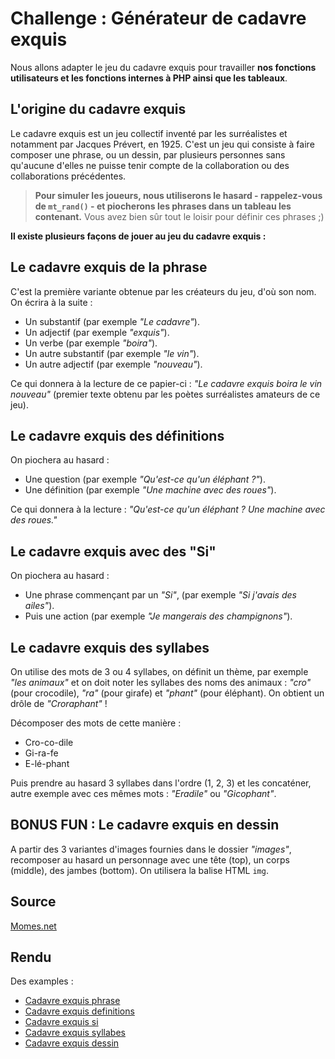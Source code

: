 # Challenge : Générateur de cadavre exquis

Nous allons adapter le jeu du cadavre exquis pour travailler **nos fonctions utilisateurs et les fonctions internes à PHP ainsi que les tableaux**.

## L'origine du cadavre exquis

Le cadavre exquis est un jeu collectif inventé par les surréalistes et notamment par Jacques Prévert, en 1925. C'est un jeu qui consiste à faire composer une phrase, ou un dessin, par plusieurs personnes sans qu'aucune d'elles ne puisse tenir compte de la collaboration ou des collaborations précédentes.

> **Pour simuler les joueurs, nous utiliserons le hasard - rappelez-vous de `mt_rand()` - et piocherons les phrases dans un tableau les contenant.** Vous avez bien sûr tout le loisir pour définir ces phrases ;)

**Il existe plusieurs façons de jouer au jeu du cadavre exquis :**

## Le cadavre exquis de la phrase

C'est la première variante obtenue par les créateurs du jeu, d'où son nom. On écrira à la suite :


- Un substantif (par exemple _"Le cadavre"_).
- Un adjectif (par exemple _"exquis"_).
- Un verbe (par exemple _"boira"_).
- Un autre substantif (par exemple _"le vin"_).
- Un autre adjectif (par exemple _"nouveau"_).

Ce qui donnera à la lecture de ce papier-ci : _"Le cadavre exquis boira le vin nouveau"_ (premier texte obtenu par les poètes surréalistes amateurs de ce jeu).

## Le cadavre exquis des définitions

On piochera au hasard :

- Une question (par exemple _"Qu'est-ce qu'un éléphant ?"_).
- Une définition (par exemple _"Une machine avec des roues"_).

Ce qui donnera à la lecture : _"Qu'est-ce qu'un éléphant ? Une machine avec des roues."_

## Le cadavre exquis avec des "Si"

On piochera au hasard :

- Une phrase commençant par un _"Si"_, (par exemple _"Si j'avais des ailes"_).
- Puis une action (par exemple _"Je mangerais des champignons"_).

## Le cadavre exquis des syllabes

On utilise des mots de 3 ou 4 syllabes, on définit un thème, par exemple _"les animaux"_ et on doit noter les syllabes des noms des animaux : _"cro"_ (pour crocodile), _"ra"_ (pour girafe) et _"phant"_ (pour éléphant).
On obtient un drôle de _"Croraphant"_ !

Décomposer des mots de cette manière :

- Cro-co-dile
- Gi-ra-fe
- E-lé-phant

Puis prendre au hasard 3 syllabes dans l'ordre (1, 2, 3) et les concaténer, autre exemple avec ces mêmes mots : _"Eradile"_ ou _"Gicophant"_.

## BONUS FUN : Le cadavre exquis en dessin

A partir des 3 variantes d'images fournies dans le dossier _"images"_, recomposer au hasard un personnage avec une tête (top), un corps (middle), des jambes (bottom). On utilisera la balise HTML `img`.

## Source

[Momes.net](Momes.net)

## Rendu

Des examples :

- [Cadavre exquis phrase](/rendu/cadavre-exquis-phrase.png)
- [Cadavre exquis definitions](/rendu/cadavre-exquis-definitions.png)
- [Cadavre exquis si](/rendu/cadavre-exquis-si.png)
- [Cadavre exquis syllabes](/rendu/cadavre-exquis-syllabes.png)
- [Cadavre exquis dessin](/rendu/cadavre-exquis-image.png)
